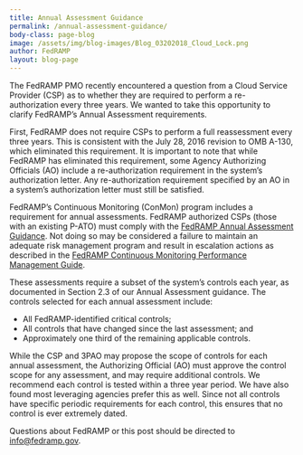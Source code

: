 ```yaml
---
title: Annual Assessment Guidance
permalink: /annual-assessment-guidance/
body-class: page-blog
image: /assets/img/blog-images/Blog_03202018_Cloud_Lock.png
author: FedRAMP
layout: blog-page
---
```


The FedRAMP PMO recently encountered a question from a Cloud Service Provider (CSP) as to whether they are required to perform a re-authorization every three years. We wanted to take this opportunity to clarify FedRAMP’s Annual Assessment requirements.  

First, FedRAMP does not require CSPs to perform a full reassessment every three years. This is consistent with the July 28, 2016 revision to OMB A-130, which eliminated this requirement. It is important to note that while FedRAMP has eliminated this requirement, some Agency Authorizing Officials (AO) include a re-authorization requirement in the system’s authorization letter. Any re-authorization requirement specified by an AO in a system’s authorization letter must still be satisfied. 

FedRAMP’s Continuous Monitoring (ConMon) program includes a requirement for annual assessments. FedRAMP authorized CSPs (those with an existing P-ATO) must comply with the <a href="{{site.baseurl}}/assets/resources/documents/CSP_Annual_Assessment_Guidance.pdf">FedRAMP Annual Assessment Guidance</a>. Not doing so may be considered a failure to maintain an adequate risk management program and result in escalation actions as described in the
<a href="{{site.baseurl}}/assets/resources/documents/CSP_Continuous_Monitoring_Performance_Management_Guide.pdf">FedRAMP Continuous Monitoring Performance Management Guide</a>.

These assessments require a subset of the system’s controls each year, as documented in Section 2.3 of our Annual Assessment guidance. The controls selected for each annual assessment include: 
* All FedRAMP-identified critical controls; 
* All controls that have changed since the last assessment; and 
* Approximately one third of the remaining applicable controls.  

While the CSP and 3PAO may propose the scope of controls for each annual assessment, the Authorizing Official (AO) must approve the control scope for any assessment, and may require additional controls. We recommend each control is tested within a three year period. We have also found most leveraging agencies prefer this as well. Since not all controls have specific periodic requirements for each control, this ensures that no control is ever extremely dated. 

Questions about FedRAMP or this post should be directed to info@fedramp.gov. 
